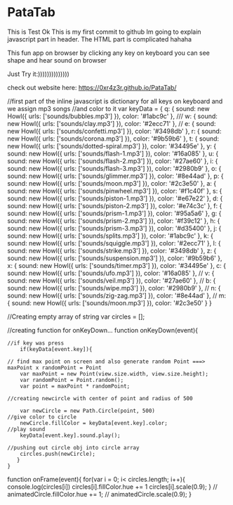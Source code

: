 # PataTab
This is Test
Ok This is my first commit to github
Im going to explain javascript part in header.
The HTML part is complicated hahaha

This fun app on browser by clicking any key on keyboard you can see shape and hear sound on browser

Just Try it:))))))))))))))

check out website here:
https://0xr4z3r.github.io/PataTab/


//first part of the inline javascript is dictionary for all keys on keyboard and we assign mp3 songs 
//and color to it
var keyData = {
			q: {
				sound: new Howl({
		  		urls: ['sounds/bubbles.mp3']
				}),
				color: '#1abc9c'
			},
			///
			w: {
				sound: new Howl({
		  		urls: ['sounds/clay.mp3']
				}),
				color: '#2ecc71'
			},
			//
			e: {
				sound: new Howl({
		  		urls: ['sounds/confetti.mp3']
				}),
				color: '#3498db'
			},
			r: {
				sound: new Howl({
		  		urls: ['sounds/corona.mp3']
				}),
				color: '#9b59b6'
			},
				t: {
				sound: new Howl({
		  		urls: ['sounds/dotted-spiral.mp3']
				}),
				color: '#34495e'
			},
			y: {
				sound: new Howl({
		  		urls: ['sounds/flash-1.mp3']
				}),
				color: '#16a085'
			},
			u: {
				sound: new Howl({
		  		urls: ['sounds/flash-2.mp3']
				}),
				color: '#27ae60'
			},
			i: {
				sound: new Howl({
		  		urls: ['sounds/flash-3.mp3']
				}),
				color: '#2980b9'
			},
			o: {
				sound: new Howl({
					urls: ['sounds/glimmer.mp3']
				}),
				color: '#8e44ad'
			},
			p: {
				sound: new Howl({
		  		urls: ['sounds/moon.mp3']
				}),
				color: '#2c3e50'
			},
			a: {
				sound: new Howl({
		  		urls: ['sounds/pinwheel.mp3']
				}),
				color: '#f1c40f'
			},
			s: {
				sound: new Howl({
		  		urls: ['sounds/piston-1.mp3']
				}),
				color: '#e67e22'
			},
				d: {
				sound: new Howl({
		  		urls: ['sounds/piston-2.mp3']
				}),
				color: '#e74c3c'
			},
			f: {
				sound: new Howl({
		  		urls: ['sounds/prism-1.mp3']
				}),
				color: '#95a5a6'
			},
			g: {
				sound: new Howl({
		  		urls: ['sounds/prism-2.mp3']
				}),
				color: '#f39c12'
			},
			h: {
				sound: new Howl({
		  		urls: ['sounds/prism-3.mp3']
				}),
				color: '#d35400'
			},
			j: {
				sound: new Howl({
		  		urls: ['sounds/splits.mp3']
				}),
				color: '#1abc9c'
			},
			k: {
				sound: new Howl({
		  		urls: ['sounds/squiggle.mp3']
				}),
				color: '#2ecc71'
			},
			l: {
				sound: new Howl({
		  		urls: ['sounds/strike.mp3']
				}),
				color: '#3498db'
			},
			z: {
				sound: new Howl({
		  		urls: ['sounds/suspension.mp3']
				}),
				color: '#9b59b6'
			},
			x: {
				sound: new Howl({
		  		urls: ['sounds/timer.mp3']
				}),
				color: '#34495e'
			},
			c: {
				sound: new Howl({
		  		urls: ['sounds/ufo.mp3']
				}),
				color: '#16a085'
			},
			//
			v: {
				sound: new Howl({
		  		urls: ['sounds/veil.mp3']
				}),
				color: '#27ae60'
			},
			//
			b: {
				sound: new Howl({
		  		urls: ['sounds/wipe.mp3']
				}),
				color: '#2980b9'
			},
			//
			n: {
				sound: new Howl({
					urls: ['sounds/zig-zag.mp3']
				}),
				color: '#8e44ad'
			},
			//
			m: {
				sound: new Howl({
		  		urls: ['sounds/moon.mp3']
				}),
				color: '#2c3e50'
			}
		}


//Creating empty array of string 
var circles = [];


//creating function for onKeyDown...
	function onKeyDown(event){
  
    //if key was press
		if(keyData[event.key]){
    
    // find max point on screen and also generate random Point ===> maxPoint x randomPoint = Point
		var maxPoint = new Point(view.size.width, view.size.height);
		var randomPoint = Point.random();
		var point = maxPoint * randomPoint;
    
    //creating newcircle with center of point and radius of 500
    
		var newCircle = new Path.Circle(point, 500)
    //give color to circle
		newCircle.fillColor = keyData[event.key].color;
    //play sound 
		keyData[event.key].sound.play();
    
    //pushing out circle obj into circle array
		circles.push(newCircle);
	   }
    }
    
  function onFrame(event){
    	for(var i = 0; i< circles.length; i++){
    		console.log(circles[i])
    		circles[i].fillColor.hue += 1
    		circles[i].scale(0.9);
    	}
    	// animatedCircle.fillColor.hue += 1;
    	// animatedCircle.scale(0.9);
    }
